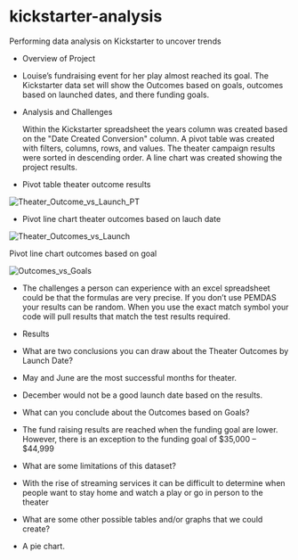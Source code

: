 # kickstarter-analysis
Performing data analysis on Kickstarter to uncover trends
- Overview of Project

- Louise’s fundraising event for her play almost reached its goal. The Kickstarter data set will show the Outcomes based on goals, outcomes based on launched dates, and there funding goals.

- Analysis and Challenges

	Within the Kickstarter spreadsheet the years column was created based on the "Date Created Conversion" column.
	A pivot table was created with filters, columns, rows, and values.
	The theater campaign results were sorted in descending order.
	A line chart was created showing the project results.
	
- Pivot table theater outcome results



![Theater_Outcome_vs_Launch_PT](https://user-images.githubusercontent.com/113808332/229390385-60bf9af2-5b3d-41d4-a344-266208e571fe.png)



- Pivot line chart theater outcomes based on lauch date



![Theater_Outcomes_vs_Launch](https://user-images.githubusercontent.com/113808332/229390407-87c70087-3c55-4191-aba8-956a3cf7b436.png)



Pivot line chart outcomes based on goal



![Outcomes_vs_Goals](https://user-images.githubusercontent.com/113808332/229390429-361bd1c2-89bc-471c-bbb7-ce17425755fe.png)


- The challenges a person can experience with an excel spreadsheet could be that the formulas are very precise. 
If you don’t use PEMDAS your results can be random. When you use the exact match symbol your code will pull results that match the test results required.



- Results
-	What are two conclusions you can draw about the Theater Outcomes by Launch Date?

-	May and June are the most successful months for theater.
-	December would not be a good launch date based on the results.

-	What can you conclude about the Outcomes based on Goals?
-	The fund raising results are reached when the funding goal are lower. However, there is an exception to the funding goal of $35,000 – $44,999  

-	What are some limitations of this dataset?
-	With the rise of streaming services it can be difficult to determine when people want to stay home and watch a play or go in person to the theater

-	What are some other possible tables and/or graphs that we could create?

- 	A pie chart.
